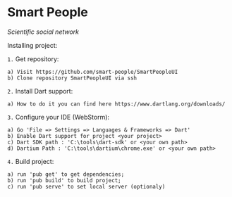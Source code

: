 # Smart People

_Scientific social network_

Installing project:

`1.` Get repository:

	a) Visit https://github.com/smart-people/SmartPeopleUI
	b) Clone repository SmartPeopleUI via ssh

`2.` Install Dart support:

	a) How to do it you can find here https://www.dartlang.org/downloads/

`3.` Configure your IDE (WebStorm):

	a) Go 'File => Settings => Languages & Frameworks => Dart'
	b) Enable Dart support for project <your project>
	c) Dart SDK path : 'C:\tools\dart-sdk' or <your own path>
	d) Dartium Path : 'C:\tools\dartium\chrome.exe' or <your own path>

`4.` Build project:

	a) run 'pub get' to get dependencies;
	b) run 'pub build' to build project;
	c) run 'pub serve' to set local server (optionaly)

